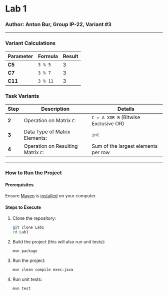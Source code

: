 # Lab 1
### Author: Anton Bur, Group IP-22, Variant #3

---

### Variant Calculations
| Parameter | Formula       | Result |  
|-----------|---------------|--------|  
| **C5**    | `3 % 5`       | 3      |  
| **C7**    | `3 % 7`       | 3      |  
| **C11**   | `3 % 11`      | 3      |  

### Task Variants
| Step | Description                                              | Details                              |  
|------|----------------------------------------------------------|--------------------------------------|  
| **2** | Operation on Matrix `C`:                                | `C = A XOR B` (Bitwise Exclusive OR) |  
| **3** | Data Type of Matrix Elements:                          | `int`                                |  
| **4** | Operation on Resulting Matrix `C`:                     | Sum of the largest elements per row |  

---

### How to Run the Project

#### Prerequisites
Ensure [Maven](https://maven.apache.org/guides/getting-started/maven-in-five-minutes.html) is [installed](https://maven.apache.org/download.cgi) on your computer.

#### Steps to Execute
1. Clone the repository:
   ```bash  
   git clone Lab1
   cd Lab1  
   ```  

2. Build the project (this will also run unit tests):
   ```bash  
   mvn package  
   ```  

3. Run the project:
   ```bash  
   mvn clean compile exec:java  
   ```  

4. Run unit tests:
   ```bash  
   mvn test  
   ```  
